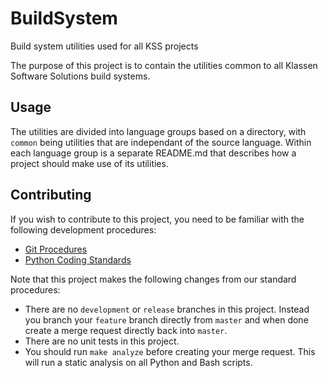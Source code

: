 # BuildSystem
Build system utilities used for all KSS projects

The purpose of this project is to contain the utilities common to all Klassen Software Solutions
build systems.

## Usage

The utilities are divided into language groups based on a directory, with `common` being utilities that
are independant of the source language. Within each language group is a separate README.md that
describes how a project should make use of its utilities.

## Contributing

If you wish to contribute to this project, you need to be familiar with the following development procedures:

* [Git Procedures](https://www.kss.cc/standards-git.html)
* [Python Coding Standards](https://www.kss.cc/standards-python.html)

Note that this project makes the following changes from our standard procedures:

* There are no `development` or `release` branches in this project. Instead you branch your `feature`
branch directly from `master` and when done create a merge request directly back into `master`.
* There are no unit tests in this project.
* You should run `make analyze` before creating your merge request. This will run a static analysis
on all Python and Bash scripts.

